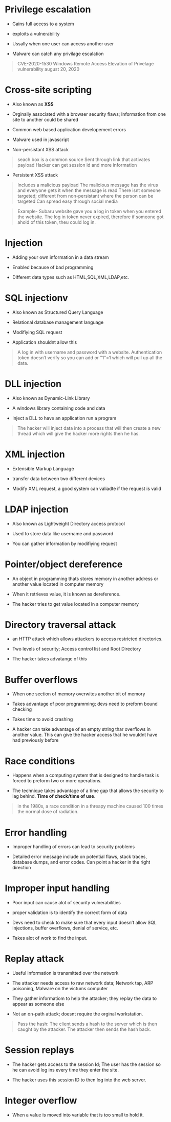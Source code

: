 # Privilege escalation
* Gains full access to a system

* exploits a vulnerability 

* Ussally when one user can access another user 

* Malware can catch any privilage escalation 

> CVE-2020-1530 Windows Remote Access Elevation of Privelage vulnerability august 20, 2020

# Cross-site scripting
* Also known as **XSS** 

* Orginally associated with a browser security flaws; Information from one site to another could be shared

* Common web based application developement errors

* Malware used in javascript

* Non-persistant XSS attack 

> seach box is a common source 
> Sent through link that activates payload 
> Hacker can get session id and more information

* Persistent XSS attack 

> Includes a malicious payload 
> The malicious message has the virus and everyone gets it when the message is read 
> There isnt someone targeted; different from non-persistant where the person can be targeted 
> Can spread easy through social media

> Example- Subaru website gave you a log in token when you entered the website. The log in token never expired, therefore if someone got ahold of this token, theu could log in. 

# Injection
* Adding your own information in a data stream 

* Enabled because of bad programming 

* Different data types such as HTML,SQL,XML,LDAP,etc.

# SQL injectionv
* Also known as Structured Query Language

* Relational database management language

* Modifiying SQL request 

* Application shouldnt allow this 

> A log in with username and password with a website. Authentication token doesn’t verify so you can add or "1"=1 which will pull up all the data. 

# DLL injection 
* Also known as Dynamic-Link Library 

* A windows library containing code and data 

* Inject a DLL to have an application run a program 

> The hacker will inject data into a process that will then create a new thread which will give the hacker more rights then he has.

# XML injection 
* Extensible Markup Language 

* transfer data between two different devices

* Modify XML request, a good system can valiadte if the request is valid

# LDAP injection
* Also known as Lightweight Directory access protocol 

* Used to store data like username and password 

* You can gather information by modifiying request

# Pointer/object dereference
* An object in programming thats stores memory in another address or another value located in computer memory

* When it retrieves value, it is known as dereference. 

* The hacker tries to get value located in a computer memory

#  Directory traversal attack
* an HTTP attack which allows attackers to access restricted directories. 

* Two levels of security; Access control list and Root Directory 

* The hacker takes advatange of this 

# Buffer overflows
* When one section of memory overwites another bit of memory

* Takes advantage of poor programming; devs need to preform bound checking 

* Takes time to avoid crashing 

* A hacker can take advantage of an empty string thar overflows in another value. This can give the hacker access that he wouldnt have had previously before

# Race conditions
* Happens when a computing system that is designed to handle task is forced to preform two or more operations. 

* The technique takes advantage of a time gap that allows the security to lag behind. **Time of check/time of use**.

> in the 1980s, a race condition in a threapy machine caused 100 times the normal dose of radiation. 

# Error handling
* Improper handling of errors can lead to security problems

* Detailed error message include on potential flaws, stack traces, database dumps, and error codes. Can point a hacker in the right direction

# Improper input handling
* Poor input can cause alot of security vulnerabilities 

* proper validation is to identify the correct form of data

* Devs need to check to make sure that every input doesn’t allow SQL injections, buffer overflows, denial of service, etc. 

* Takes alot of work to find the input. 

# Replay attack
* Useful information is transmitted over the network 

* The attacker needs access to raw network data; Network tap, ARP poisoning, Malware on the victums computer

* They gather informatiom to help the attacker; they replay the data to appear as someone else 

* Not an on-path attack; doesnt require the orginal workstation. 

> Pass the hash: The client sends a hash to the server which is then caught by the attacker. The attacker then sends the hash back. 

# Session replays
* The hacker gets access to the session Id; The user has the session so he can avoid log ins every time they enter the site. 

* The hacker uses this session ID to then log into the web server. 

# Integer overflow
* When a value is moved into variable that is too small to hold it. 





























